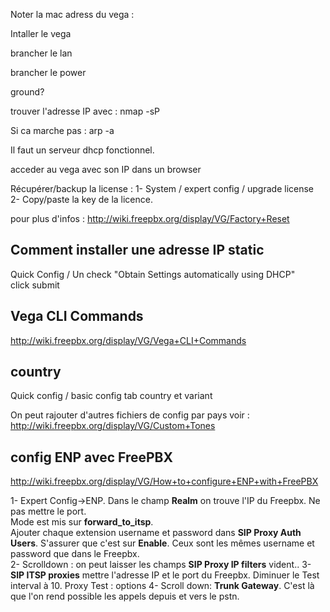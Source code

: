 Noter la mac adress du vega :

Intaller le vega

brancher le lan

brancher le power

ground?


trouver l'adresse IP avec : nmap -sP <ip range>

Si ca marche pas : arp -a

Il faut un serveur dhcp fonctionnel.
                                                            
acceder au vega avec son IP dans un browser

Récupérer/backup la license :
1- System / expert config / upgrade license  
2- Copy/paste la key de la licence.

pour plus d'infos : http://wiki.freepbx.org/display/VG/Factory+Reset  

## Comment installer une adresse IP static  
Quick Config / Un check "Obtain Settings automatically using DHCP"  
click submit  

## Vega CLI Commands 

http://wiki.freepbx.org/display/VG/Vega+CLI+Commands

## country

Quick config / basic config tab country et variant

On peut rajouter d'autres fichiers de config par pays voir : http://wiki.freepbx.org/display/VG/Custom+Tones

## config ENP avec FreePBX  

http://wiki.freepbx.org/display/VG/How+to+configure+ENP+with+FreePBX

1- Expert Config->ENP. Dans le champ **Realm** on trouve l'IP du Freepbx. Ne pas mettre le port.   
Mode est mis sur **forward_to_itsp**.  
Ajouter chaque extension username et password dans **SIP Proxy Auth Users**. S'assurer que c'est sur **Enable**. Ceux sont les mêmes username et password que dans le Freepbx.  
2- Scrolldown : on peut laisser les champs **SIP Proxy IP filters** vident..
3- **SIP ITSP proxies** mettre l'adresse IP et le port du Freepbx.  Diminuer le Test interval à 10. Proxy Test : options
4- Scroll down: **Trunk Gateway**. C'est là que l'on rend possible les appels depuis et vers le pstn.  
